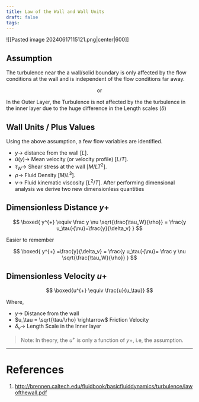 ```yaml
---
title: Law of the Wall and Wall Units
draft: false
tags:
---
```

![[Pasted image 20240617115121.png|center|600]]

## Assumption
The turbulence near the a wall/solid boundary is only affected by the flow conditions at the wall and is independent of the flow conditions far away. 

$$
\text {or}
$$

In the Outer Layer, the Turbulence is not affected by the the turbulence in the inner layer due to the huge difference in the Length scales ($\delta$)
## Wall Units / Plus Values
Using the above assumption, a few flow variables are identified. 
- $y\rightarrow$ distance from the wall $[L]$.
- $\bar{u}(y)\rightarrow$  Mean velocity (or velocity profile) $[L / T]$.
- $\tau_W\rightarrow$ Shear stress at the wall $\left[M / L T^2\right]$.
- $\rho\rightarrow$ Fluid Density $\left[M / L^3\right]$.
- $\nu \rightarrow$ Fluid kinematic viscosity $\left[L^2 / T\right]$.
After performing dimensional analysis we derive two new dimensionless quantities
## Dimensionless Distance $y+$

$$
\boxed{
y^{+} \equiv \frac y \nu \sqrt{\frac{\tau_W}{\rho}} = \frac{y u_\tau}{\nu}=\frac{y}{\delta_v}
}
$$

Easier to remember 

$$
\boxed{
y^{+} =\frac{y}{\delta_v} =  \frac{y u_\tau}{\nu}= \frac y \nu \sqrt{\frac{\tau_W}{\rho}}
}
$$

## Dimensionless Velocity $u+$

$$
\boxed{u^{+} \equiv \frac{u}{u_\tau}}
$$


Where, 
- $y\rightarrow$ Distance from the wall
- $u_\tau = \sqrt{\tau/\rho} \rightarrow$ Friction Velocity 
- $\delta_v\rightarrow$ Length Scale in the Inner layer 

> Note: In theory, the $u^+$ is only a function of $y+$, i.e, the assumption. 

---
# References
1. http://brennen.caltech.edu/fluidbook/basicfluiddynamics/turbulence/lawofthewall.pdf